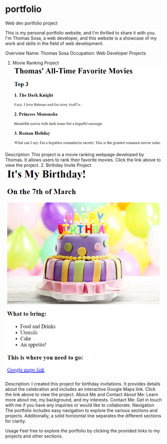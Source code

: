 # portfolio
Web dev portfolio project

This is my personal portfolio website, and I'm thrilled to share it with you. I'm Thomas Sosa, a web developer, and this website is a showcase of my work and skills in the field of web development.

Overview
Name: Thomas Sosa
Occupation: Web Developer
Projects
1. Movie Ranking Project
![Movie Ranking Webpage Screenshot](image-1.png)

Description: This project is a movie ranking webpage developed by Thomas. It allows users to rank their favorite movies.
Click the link above to view the project.
2. Birthday Invite Project
![Birthday Invite Webpage Screenshot](image.png)

Description: I created this project for birthday invitations. It provides details about the celebration and includes an interactive Google Maps link.
Click the link above to view the project.
About Me and Contact
About Me: Learn more about me, my background, and my interests.
Contact Me: Get in touch with me if you have any inquiries or would like to collaborate.
Navigation
The portfolio includes easy navigation to explore the various sections and projects. Additionally, a solid horizontal line separates the different sections for clarity.

Usage
Feel free to explore the portfolio by clicking the provided links to my projects and other sections.


